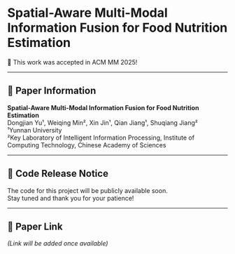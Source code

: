 
# Spatial-Aware Multi-Modal Information Fusion for Food Nutrition Estimation

🎉 This work was accepted in ACM MM 2025!

---

## 🧾 Paper Information

**Spatial-Aware Multi-Modal Information Fusion for Food Nutrition Estimation**  
Dongjian Yu¹, Weiqing Min², Xin Jin¹, Qian Jiang¹, Shuqiang Jiang²  
¹Yunnan University  
²Key Laboratory of Intelligent Information Processing, Institute of Computing Technology, Chinese Academy of Sciences

---

## 🚧 Code Release Notice

The code for this project will be publicly available soon.  
Stay tuned and thank you for your patience!

---

## 📄 Paper Link

*(Link will be added once available)*
